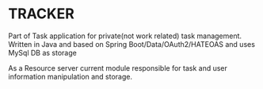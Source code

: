 TRACKER
==========

Part of Task application for private(not work related) task management. 
Written in Java and based on Spring Boot/Data/OAuth2/HATEOAS and uses MySql DB as storage 

As a Resource server current module responsible for task and user information manipulation and storage.
